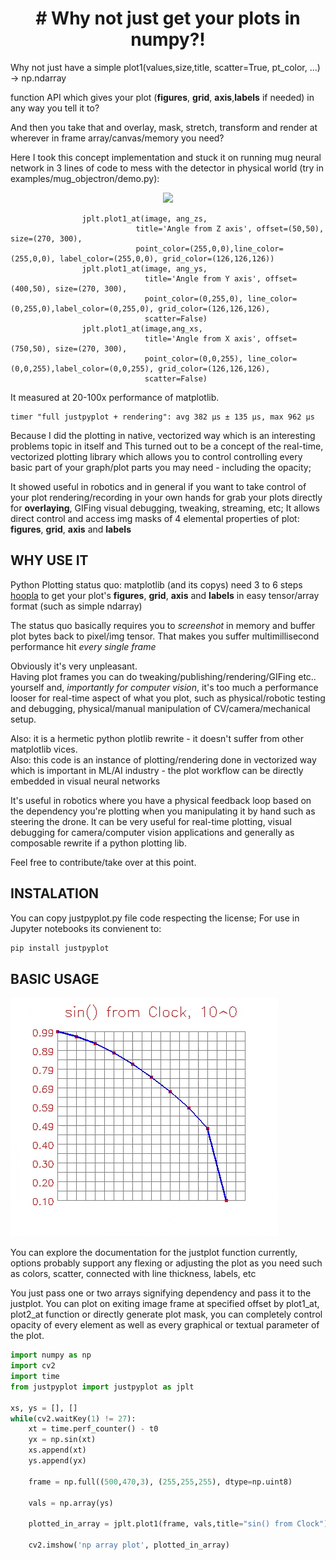 
<h1 align="center"># Why not just get your plots in numpy?! </h1>
Why not just have a simple plot1(values,size,title, scatter=True, pt_color, ...) -> np.ndarray 

function API which gives your plot (__figures__, __grid__, __axis__,__labels__ if needed) in any way you tell it to?

And then you take that and overlay, mask, stretch, transform and render at wherever in frame array/canvas/memory you need?

Here I took this concept implementation and stuck it on running mug neural network in 3 lines of code to mess with the detector in physical world (try in examples/mug_objectron/demo.py):
<p align="center">
  <img src="resources/demo.gif">
</p>

```
                jplt.plot1_at(image, ang_zs,
                            title='Angle from Z axis', offset=(50,50), size=(270, 300),
                            point_color=(255,0,0),line_color=(255,0,0), label_color=(255,0,0), grid_color=(126,126,126))
                jplt.plot1_at(image, ang_ys,
                              title='Angle from Y axis', offset=(400,50), size=(270, 300),
                              point_color=(0,255,0), line_color=(0,255,0),label_color=(0,255,0), grid_color=(126,126,126),
                              scatter=False)
                jplt.plot1_at(image,ang_xs,
                              title='Angle from X axis', offset=(750,50), size=(270, 300),
                              point_color=(0,0,255), line_color=(0,0,255),label_color=(0,0,255), grid_color=(126,126,126),
                              scatter=False)
```

It measured at 20-100x performance of matplotlib.
```
timer "full justpyplot + rendering": avg 382 µs ± 135 µs, max 962 µs
```

Because I did the plotting in native, vectorized way which is an interesting problems topic in itself and
This turned out to be a concept of the real-time, vectorized plotting library
which allows you to control controlling every basic part of your graph/plot parts you may need - including the opacity; 

It showed useful in robotics and in general if you want to take control of your plot rendering/recording in your own hands for grab your plots directly for __overlaying__, GIFing
visual debugging, tweaking, streaming, etc; It allows direct control and access img masks of 4 elemental properties of plot:  __figures__, __grid__, __axis__ and __labels__

## WHY USE IT
Python Plotting status quo: matplotlib (and its copys)
need 3 to 6 steps [hoopla](https://stackoverflow.com/questions/7821518/save-plot-to-numpy-array/77853862#77853862) to get your plot's __figures__, __grid__, __axis__ and __labels__ in easy tensor/array format (such as simple ndarray)    

The status quo basically requires you to _screenshot_ in memory and buffer plot bytes back to pixel/img tensor. That makes you suffer multimillisecond performance hit _every single frame_

Obviously it's very unpleasant. \
Having plot frames you can do tweaking/publishing/rendering/GIFing etc.. yourself and, _importantly for computer vision_, it's too much a performance looser for real-time aspect of what you plot, such as physical/robotic testing and debugging, physical/manual manipulation of CV/camera/mechanical setup.

Also: it is a hermetic python plotlib rewrite  - it doesn't suffer from other matplotlib vices.\
Also: this code is an instance of plotting/rendering done in vectorized way which is important in ML/AI industry - the plot workflow can be directly embedded in visual neural networks

It's useful in robotics where you have a physical feedback loop based on the dependency you're plotting when you manipulating it by hand such as steering the drone. It can be very useful for real-time plotting, visual debugging for camera/computer vision applications and generally as composable rewrite if a python plotting lib.

Feel free to contribute/take over at this point.

## INSTALATION

You can copy justpyplot.py file code respecting the license;
For use in Jupyter notebooks its convienent to:
```bash    
pip install justpyplot
```
## BASIC USAGE

![Basic Usage](resources/sinus.gif)

You can explore the documentation for the justplot function currently, options probably support any  flexing or adjusting the plot as you need such as colors, scatter, connected with line thickness, labels, etc

You just pass one or two arrays signifying dependency and pass it to the justplot.
You can plot on exiting image frame at specified offset by plot1_at, plot2_at function or directly generate plot mask, you can completely control opacity of every element as well as every graphical or textual parameter of the plot.

```python
import numpy as np 
import cv2
import time
from justpyplot import justpyplot as jplt

xs, ys = [], []
while(cv2.waitKey(1) != 27):
    xt = time.perf_counter() - t0
    yx = np.sin(xt)
    xs.append(xt)
    ys.append(yx)
    
    frame = np.full((500,470,3), (255,255,255), dtype=np.uint8)
    
    vals = np.array(ys)

    plotted_in_array = jplt.plot1(frame, vals,title="sin() from Clock")
    
    cv2.imshow('np array plot', plotted_in_array)
```
